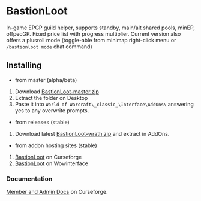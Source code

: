 # BastionLoot
In-game EPGP guild helper, supports standby, main/alt shared pools, minEP, offpecGP. Fixed price list with progress multiplier.
Current version also offers a plusroll mode (toggle-able from minimap right-click menu or `/bastionloot mode` chat command)

## Installing
* from master (alpha/beta)
 1. Download [BastionLoot-master.zip](https://github.com/Road-block/BastionLoot/archive/master.zip)
 2. Extract the folder on Desktop
 3. Paste it into `World of Warcraft\_classic_\Interface\AddOns\` answering yes to any overwrite prompts.

* from releases (stable)
 1. Download latest [BastionLoot-wrath.zip](https://github.com/Road-block/BastionLootRoot/releases/latest/download/BastionLoot-wrath.zip) and extract in AddOns.

* from addon hosting sites (stable)
 1. [BastionLoot](https://www.curseforge.com/wow/addons/bastionloot) on Curseforge
 2. [BastionLoot](https://www.wowinterface.com/downloads/info25460) on Wowinterface

### Documentation
[Member and Admin Docs](https://www.wowace.com/projects/bastionloot/pages/manual) on Curseforge.
